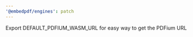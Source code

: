 ```yaml
---
'@embedpdf/engines': patch
---
```


Export DEFAULT_PDFIUM_WASM_URL for easy way to get the PDFium URL
